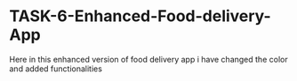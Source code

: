 # TASK-6-Enhanced-Food-delivery-App
Here in this enhanced version of food delivery app i have changed the color and added functionalities
